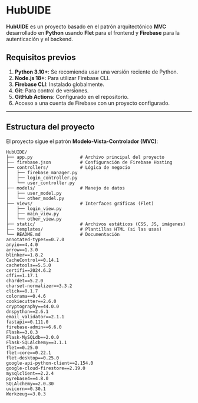# HubUIDE

**HubUIDE** es un proyecto basado en el patrón arquitectónico **MVC** desarrollado en **Python** usando **Flet** para el frontend y **Firebase** para la autenticación y el backend.
## Requisitos previos
1. **Python 3.10+**: Se recomienda usar una versión reciente de Python.
2. **Node.js 18+**: Para utilizar Firebase CLI.
3. **Firebase CLI**: Instalado globalmente.
4. **Git**: Para control de versiones.
5. **GitHub Actions**: Configurado en el repositorio.
6. Acceso a una cuenta de Firebase con un proyecto configurado.

---

## Estructura del proyecto
El proyecto sigue el patrón **Modelo-Vista-Controlador (MVC)**:

```
HubUIDE/
├── app.py                  # Archivo principal del proyecto
├── firebase.json           # Configuración de Firebase Hosting
├── controllers/            # Lógica de negocio
│   ├── firebase_manager.py
│   ├── login_controller.py
│   └── user_controller.py
├── models/                 # Manejo de datos
│   ├── user_model.py
│   └── other_model.py
├── views/                  # Interfaces gráficas (Flet)
│   ├── login_view.py
│   ├── main_view.py
│   └── other_view.py
├── static/                 # Archivos estáticos (CSS, JS, imágenes)
├── templates/              # Plantillas HTML (si las usas)
└── README.md               # Documentación
annotated-types==0.7.0
anyio==4.4.0
arrow==1.3.0
blinker==1.8.2
CacheControl==0.14.1
cachetools==5.5.0
certifi==2024.6.2
cffi==1.17.1
chardet==5.2.0
charset-normalizer==3.3.2
click==8.1.7
colorama==0.4.6
cookiecutter==2.6.0
cryptography==44.0.0
dnspython==2.6.1
email_validator==2.1.1
fastapi==0.111.0
firebase-admin==6.6.0
Flask==3.0.3
Flask-MySQLdb==2.0.0
Flask-SQLAlchemy==3.1.1
flet==0.25.0
flet-core==0.22.1
flet-desktop==0.25.0
google-api-python-client==2.154.0
google-cloud-firestore==2.19.0
mysqlclient==2.2.4
pyrebase4==4.8.0
SQLAlchemy==2.0.30
uvicorn==0.30.1
Werkzeug==3.0.3
